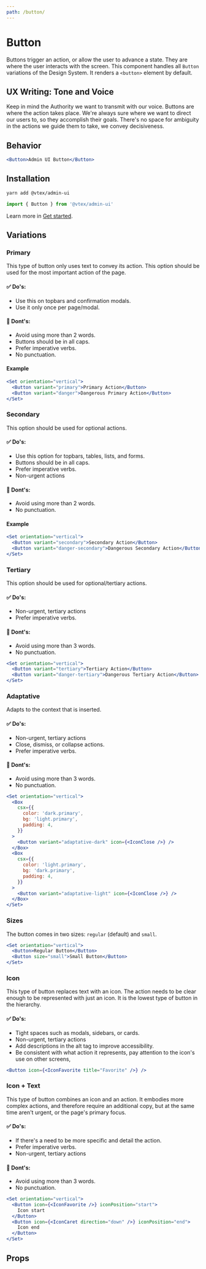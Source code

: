 ```yaml
---
path: /button/
---
```


# Button

Buttons trigger an action, or allow the user to advance a state. They are where the user interacts with the screen.
This component handles all `Button` variations of the Design System. It renders a `<button>` element by default.

## UX Writing: Tone and Voice

Keep in mind the Authority we want to transmit with our voice. Buttons are where the action takes place. We're always sure where we want to direct our users to, so they accomplish their goals. There's no space for ambiguity in the actions we guide them to take, we convey decisiveness.

## Behavior

```jsx
<Button>Admin UI Button</Button>
```

## Installation

```sh isStatic
yarn add @vtex/admin-ui
```

```jsx isStatic
import { Button } from '@vtex/admin-ui'
```

Learn more in [Get started](/docs/get-started/).

## Variations

### Primary

This type of button only uses text to convey its action.
This option should be used for the most important action of the page.

#### ✅ Do's:

- Use this on topbars and confirmation modals.
- Use it only once per page/modal.

#### 🚫 Dont's:

- Avoid using more than 2 words.
- Buttons should be in all caps.
- Prefer imperative verbs.
- No punctuation.

#### Example

```jsx
<Set orientation="vertical">
  <Button variant="primary">Primary Action</Button>
  <Button variant="danger">Dangerous Primary Action</Button>
</Set>
```

### Secondary

This option should be used for optional actions.

#### ✅ Do's:

- Use this option for topbars, tables, lists, and forms.
- Buttons should be in all caps.
- Prefer imperative verbs.
- Non-urgent actions

#### 🚫 Dont's:

- Avoid using more than 2 words.
- No punctuation.

#### Example

```jsx
<Set orientation="vertical">
  <Button variant="secondary">Secondary Action</Button>
  <Button variant="danger-secondary">Dangerous Secondary Action</Button>
</Set>
```

### Tertiary

This option should be used for optional/tertiary actions.

#### ✅ Do's:

- Non-urgent, tertiary actions
- Prefer imperative verbs.

#### 🚫 Dont's:

- Avoid using more than 3 words.
- No punctuation.

```jsx
<Set orientation="vertical">
  <Button variant="tertiary">Tertiary Action</Button>
  <Button variant="danger-tertiary">Dangerous Tertiary Action</Button>
</Set>
```

### Adaptative

Adapts to the context that is inserted.

#### ✅ Do's:

- Non-urgent, tertiary actions
- Close, dismiss, or collapse actions.
- Prefer imperative verbs.

#### 🚫 Dont's:

- Avoid using more than 3 words.
- No punctuation.

```jsx
<Set orientation="vertical">
  <Box
    csx={{
      color: 'dark.primary',
      bg: 'light.primary',
      padding: 4,
    }}
  >
    <Button variant="adaptative-dark" icon={<IconClose />} />
  </Box>
  <Box
    csx={{
      color: 'light.primary',
      bg: 'dark.primary',
      padding: 4,
    }}
  >
    <Button variant="adaptative-light" icon={<IconClose />} />
  </Box>
</Set>
```

### Sizes

The button comes in two sizes: `regular` (default) and `small`.

```jsx
<Set orientation="vertical">
  <Button>Regular Button</Button>
  <Button size="small">Small Button</Button>
</Set>
```

### Icon

This type of button replaces text with an icon. The action needs to be clear enough to be represented with just an icon. It is the lowest type of button in the hierarchy.

#### ✅ Do's:

- Tight spaces such as modals, sidebars, or cards.
- Non-urgent, tertiary actions
- Add descriptions in the alt tag to improve accessibility.
- Be consistent with what action it represents, pay attention to the icon's use on other screens,

```jsx
<Button icon={<IconFavorite title="Favorite" />} />
```

### Icon + Text

This type of button combines an icon and an action. It embodies more complex actions, and therefore require an additional copy, but at the same time aren't urgent, or the page's primary focus.

#### ✅ Do's:

- If there's a need to be more specific and detail the action.
- Prefer imperative verbs.
- Non-urgent, tertiary actions

#### 🚫 Dont's:

- Avoid using more than 3 words.
- No punctuation.

```jsx
<Set orientation="vertical">
  <Button icon={<IconFavorite />} iconPosition="start">
    Icon start
  </Button>
  <Button icon={<IconCaret direction="down" />} iconPosition="end">
    Icon end
  </Button>
</Set>
```

## Props

<propdetails heading="Button" component="Button"></propdetails>
